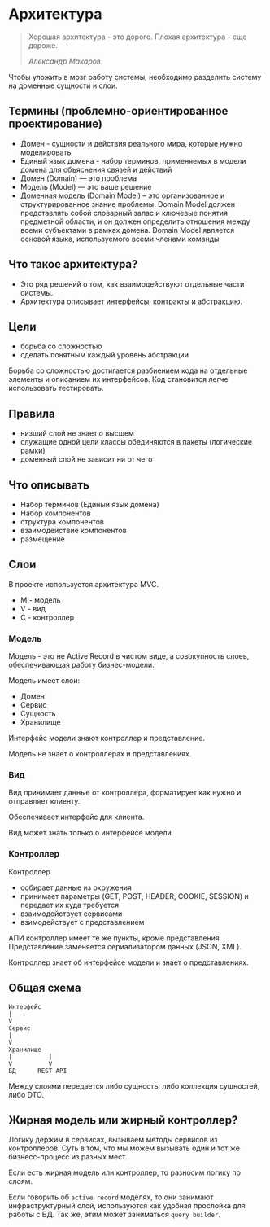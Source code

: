 Архитектура
========

> Хорошая архитектура - это дорого. 
> Плохая архитектура - еще дороже.
> 
> *Александр Макаров*

Чтобы уложить в мозг работу системы, необходимо разделить систему на доменные сущности и слои.

## Термины (проблемно-ориентированное проектирование)

* Домен - сущности и действия реального мира, которые нужно моделировать
* Единый язык домена - набор терминов, применяемых в модели домена для объяснения связей и действий
* Домен (Domain) —  это проблема
* Модель (Model) — это ваше решение
* Доменная модель (Domain Model) – это организованное и структурированное знание проблемы. Domain Model должен представлять собой словарный запас и ключевые понятия предметной области, и он должен определить отношения между всеми субъектами в рамках домена. Domain Model является основой языка, используемого всеми членами команды

## Что такое архитектура?

* Это ряд решений о том, как взаимодействуют отдельные части системы.
* Архитектура описывает интерфейсы, контракты и абстракцию.

## Цели

* борьба со сложностью
* сделать понятным каждый уровень абстракции

Борьба со сложностью достигается разбиением кода на отдельные элементы и описанием их интерфейсов.
Код становится легче использовать тестировать.

## Правила

* низший слой не знает о высшем
* служащие одной цели классы обединяются в пакеты (логические рамки)
* доменный слой не зависит ни от чего

## Что описывать

* Набор терминов (Единый язык домена)
* Набор компонентов
* структура компонентов
* взаимодействие компонентов
* размещение

## Слои

В проекте используется архитектура MVC.
 
* M - модель
* V - вид
* C - контроллер

### Модель

Модель - это не Active Record в чистом виде, а совокупность слоев, обеспечивающая работу бизнес-модели.

Модель имеет слои:

* Домен
* Сервис
* Сущность
* Хранилище

Интерфейс модели знают контроллер и представление.

Модель не знает о контроллерах и представлениях.

### Вид

Вид принимает данные от контроллера, форматирует как нужно и отправляет клиенту.

Обеспечивает интерфейс для клиента.

Вид может знать только о интерфейсе модели.

### Контроллер

Контроллер 

* собирает данные из окружения
* принимает параметры (GET, POST, HEADER, COOKIE, SESSION) и передает их куда требуется
* взаимодействует сервисами
* взимодействует с представлением

АПИ контроллер имеет те же пункты, кроме представления. 
Представление заменяется сериализатором данных (JSON, XML).

Контроллер знает об интерфейсе модели и знает о представлениях.

## Общая схема

```
Интерфейс
|
V
Сервис
|
V
Хранилище
|          |
V          V
БД      REST API
```

Между слоями передается либо сущность, либо коллекция сущностей, либо DTO.

## Жирная модель или жирный контроллер?

Логику держим в сервисах, вызываем методы сервисов из контроллеров. 
Суть в том, что мы можем вызывать один и тот же бизнесс-процесс из разных мест.

Если есть жирная модель или контроллер, то разносим логику по слоям.

Если говорить об `active record` моделях, то они занимают инфраструктурный слой, используются как удобная прослойка для работы с БД.
Так же, этим может заниматься `query builder`.
